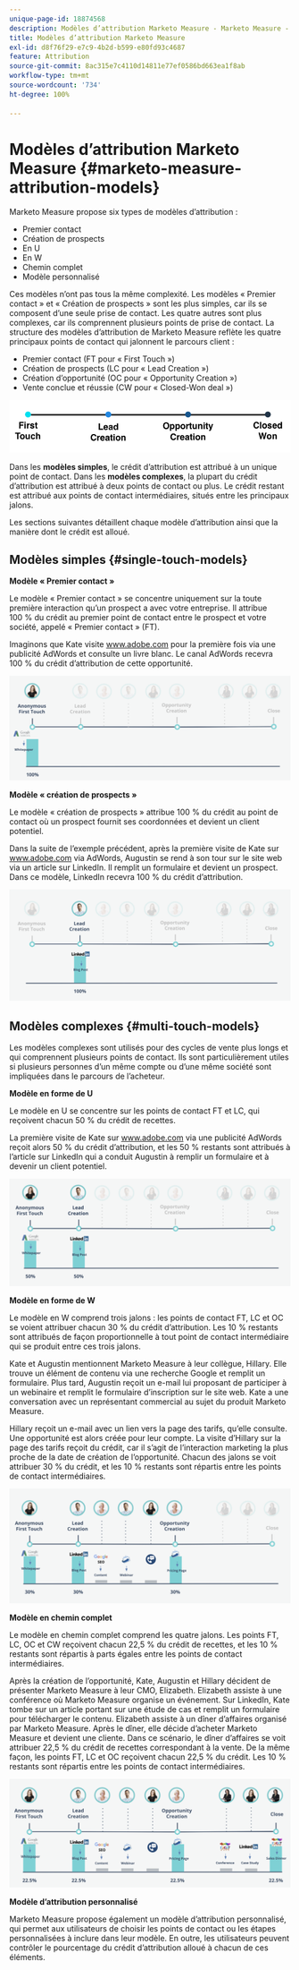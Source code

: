 ```yaml
---
unique-page-id: 18874568
description: Modèles d’attribution Marketo Measure - Marketo Measure - Documentation du produit
title: Modèles d’attribution Marketo Measure
exl-id: d8f76f29-e7c9-4b2d-b599-e80fd93c4687
feature: Attribution
source-git-commit: 8ac315e7c4110d14811e77ef0586bd663ea1f8ab
workflow-type: tm+mt
source-wordcount: '734'
ht-degree: 100%

---
```


# Modèles d’attribution Marketo Measure {#marketo-measure-attribution-models}

Marketo Measure propose six types de modèles d’attribution :

* Premier contact
* Création de prospects
* En U
* En W
* Chemin complet
* Modèle personnalisé

Ces modèles n’ont pas tous la même complexité. Les modèles « Premier contact » et « Création de prospects » sont les plus simples, car ils se composent d’une seule prise de contact. Les quatre autres sont plus complexes, car ils comprennent plusieurs points de prise de contact. La structure des modèles d’attribution de Marketo Measure reflète les quatre principaux points de contact qui jalonnent le parcours client :

* Premier contact (FT pour « First Touch »)
* Création de prospects (LC pour « Lead Creation »)
* Création d’opportunité (OC pour « Opportunity Creation »)
* Vente conclue et réussie (CW pour « Closed-Won deal »)

![](assets/1-1.png)

Dans les **modèles simples**, le crédit d’attribution est attribué à un unique point de contact.
Dans les **modèles complexes**, la plupart du crédit d’attribution est attribué à deux points de contact ou plus. Le crédit restant est attribué aux points de contact intermédiaires, situés entre les principaux jalons.

Les sections suivantes détaillent chaque modèle d’attribution ainsi que la manière dont le crédit est alloué.

## Modèles simples {#single-touch-models}

**Modèle « Premier contact »**

Le modèle « Premier contact » se concentre uniquement sur la toute première interaction qu’un prospect a avec votre entreprise. Il attribue 100 % du crédit au premier point de contact entre le prospect et votre société, appelé « Premier contact » (FT).

Imaginons que Kate visite www.adobe.com pour la première fois via une publicité AdWords et consulte un livre blanc. Le canal AdWords recevra 100 % du crédit d’attribution de cette opportunité.

![](assets/2.png)

**Modèle « création de prospects »**

Le modèle « création de prospects » attribue 100 % du crédit au point de contact où un prospect fournit ses coordonnées et devient un client potentiel.

Dans la suite de l’exemple précédent, après la première visite de Kate sur www.adobe.com via AdWords, Augustin se rend à son tour sur le site web via un article sur LinkedIn. Il remplit un formulaire et devient un prospect. Dans ce modèle, LinkedIn recevra 100 % du crédit d’attribution.

![](assets/3.png)

## Modèles complexes {#multi-touch-models}

Les modèles complexes sont utilisés pour des cycles de vente plus longs et qui comprennent plusieurs points de contact. Ils sont particulièrement utiles si plusieurs personnes d’un même compte ou d’une même société sont impliquées dans le parcours de l’acheteur.

**Modèle en forme de U**

Le modèle en U se concentre sur les points de contact FT et LC, qui reçoivent chacun 50 % du crédit de recettes.

La première visite de Kate sur www.adobe.com via une publicité AdWords reçoit alors 50 % du crédit d’attribution, et les 50 % restants sont attribués à l’article sur LinkedIn qui a conduit Augustin à remplir un formulaire et à devenir un client potentiel.

![](assets/4.png)

**Modèle en forme de W**

Le modèle en W comprend trois jalons : les points de contact FT, LC et OC se voient attribuer chacun 30 % du crédit d’attribution. Les 10 % restants sont attribués de façon proportionnelle à tout point de contact intermédiaire qui se produit entre ces trois jalons.

Kate et Augustin mentionnent Marketo Measure à leur collègue, Hillary. Elle trouve un élément de contenu via une recherche Google et remplit un formulaire. Plus tard, Augustin reçoit un e-mail lui proposant de participer à un webinaire et remplit le formulaire d’inscription sur le site web. Kate a une conversation avec un représentant commercial au sujet du produit Marketo Measure.

Hillary reçoit un e-mail avec un lien vers la page des tarifs, qu’elle consulte. Une opportunité est alors créée pour leur compte. La visite d’Hillary sur la page des tarifs reçoit du crédit, car il s’agit de l’interaction marketing la plus proche de la date de création de l’opportunité. Chacun des jalons se voit attribuer 30 % du crédit, et les 10 % restants sont répartis entre les points de contact intermédiaires.

![](assets/5.png)

**Modèle en chemin complet**

Le modèle en chemin complet comprend les quatre jalons. Les points FT, LC, OC et CW reçoivent chacun 22,5 % du crédit de recettes, et les 10 % restants sont répartis à parts égales entre les points de contact intermédiaires.

Après la création de l’opportunité, Kate, Augustin et Hillary décident de présenter Marketo Measure à leur CMO, Elizabeth. Elizabeth assiste à une conférence où Marketo Measure organise un événement. Sur LinkedIn, Kate tombe sur un article portant sur une étude de cas et remplit un formulaire pour télécharger le contenu. Elizabeth assiste à un dîner d’affaires organisé par Marketo Measure. Après le dîner, elle décide d’acheter Marketo Measure et devient une cliente. Dans ce scénario, le dîner d’affaires se voit attribuer 22,5 % du crédit de recettes correspondant à la vente. De la même façon, les points FT, LC et OC reçoivent chacun 22,5 % du crédit. Les 10 % restants sont répartis entre les points de contact intermédiaires.

![](assets/6.png)

**Modèle d’attribution personnalisé**

Marketo Measure propose également un modèle d’attribution personnalisé, qui permet aux utilisateurs de choisir les points de contact ou les étapes personnalisées à inclure dans leur modèle. En outre, les utilisateurs peuvent contrôler le pourcentage du crédit d’attribution alloué à chacun de ces éléments.
